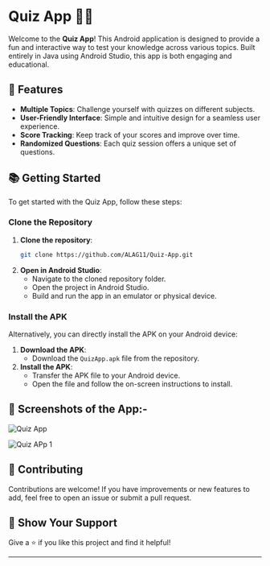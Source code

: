# Quiz App 🧠📱

Welcome to the **Quiz App**! This Android application is designed to provide a fun and interactive way to test your knowledge across various topics. Built entirely in Java using Android Studio, this app is both engaging and educational.

## 🚀 Features

- **Multiple Topics**: Challenge yourself with quizzes on different subjects.
- **User-Friendly Interface**: Simple and intuitive design for a seamless user experience.
- **Score Tracking**: Keep track of your scores and improve over time.
- **Randomized Questions**: Each quiz session offers a unique set of questions.

## 📚 Getting Started

To get started with the Quiz App, follow these steps:

### Clone the Repository

1. **Clone the repository**:
    ```bash
    git clone https://github.com/ALAG11/Quiz-App.git
    ```
2. **Open in Android Studio**:
    - Navigate to the cloned repository folder.
    - Open the project in Android Studio.
    - Build and run the app in an emulator or physical device.

### Install the APK

Alternatively, you can directly install the APK on your Android device:

1. **Download the APK**:
    - Download the `QuizApp.apk` file from the repository.
2. **Install the APK**:
    - Transfer the APK file to your Android device.
    - Open the file and follow the on-screen instructions to install.

## 📸 Screenshots of the App:-

![Quiz App](https://github.com/ALAG11/Bharat-Intern-App-Development-Task-3-Quiz-App/assets/96953120/1073a806-c250-41f3-9e42-8ff17be8af63)

![Quiz APp 1](https://github.com/ALAG11/Bharat-Intern-App-Development-Task-3-Quiz-App/assets/96953120/a86136f1-c6ec-4845-ad21-44faaafdb220)

## 🤝 Contributing

Contributions are welcome! If you have improvements or new features to add, feel free to open an issue or submit a pull request.

## 🌟 Show Your Support

Give a ⭐️ if you like this project and find it helpful!

---
